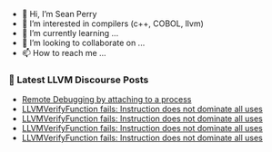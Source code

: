 - 👋 Hi, I’m Sean Perry
- 👀 I’m interested in compilers (c++, COBOL, llvm)
- 🌱 I’m currently learning ...
- 💞️ I’m looking to collaborate on ...
- 📫 How to reach me ...

<!---
s66perry/s66perry is a ✨ special ✨ repository because its `README.md` (this file) appears on your GitHub profile.
You can click the Preview link to take a look at your changes.
--->
### 📕 Latest LLVM Discourse Posts

<!-- DISCOURSE-LLVM:START -->
- [Remote Debugging by attaching to a process](https://discourse.llvm.org/t/remote-debugging-by-attaching-to-a-process/74304?page=2#post_21)
- [LLVMVerifyFunction fails: Instruction does not dominate all uses](https://discourse.llvm.org/t/llvmverifyfunction-fails-instruction-does-not-dominate-all-uses/75594#post_13)
- [LLVMVerifyFunction fails: Instruction does not dominate all uses](https://discourse.llvm.org/t/llvmverifyfunction-fails-instruction-does-not-dominate-all-uses/75594#post_12)
- [LLVMVerifyFunction fails: Instruction does not dominate all uses](https://discourse.llvm.org/t/llvmverifyfunction-fails-instruction-does-not-dominate-all-uses/75594#post_11)
- [LLVMVerifyFunction fails: Instruction does not dominate all uses](https://discourse.llvm.org/t/llvmverifyfunction-fails-instruction-does-not-dominate-all-uses/75594#post_10)
<!-- DISCOURSE-LLVM:END -->
